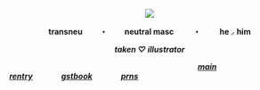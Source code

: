 

<p align="center">
  <img src="(https://i.pinimg.com/564x/06/23/8b/06238b4bbbcb2649600e0c8a2a6c4c6c.jpg)" />
</p>

<p align="center"><b>transneu⠀⠀⠀・⠀⠀⠀neutral masc ⠀⠀⠀・⠀⠀⠀ he ⸝ him<b><p align="center">
</p>
  
<p align="center"><i>taken ♡ illustrator<i><p align="center">
</p>

⠀⠀⠀⠀⠀⠀⠀⠀⠀⠀⠀⠀⠀⠀⠀⠀⠀⠀⠀⠀⠀⠀⠀⠀⠀⠀⠀⠀⠀⠀⠀⠀⠀[main rentry](https://rentry.co/the-bloodhound)⠀⠀⠀⠀⠀[gstbook](https://kecchori.123guestbook.com/)⠀⠀⠀⠀⠀[prns](https://en.pronouns.page/@kewiwo)
